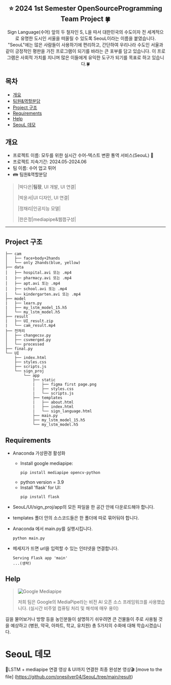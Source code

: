 <div align="center">
<h2> ⭐ 2024 1st Semester OpenSourceProgramming Team Project 🍀</h2>
Sign Language(수어) 앞의 두 철자인 S, L을 따서 대한민국의 수도이자 전 세계적으로 유명한 도시인 서울을 떠올릴 수 있도록 SeouL이라는 이름을 붙였습니다.
"SeouL"에는 많은 사람들이 사용하기에 편리하고, 간단하여 우리나라 수도인 서울과 같이 긍정적인 평판을 가진 프로그램이 되기를 바라는 큰 포부를 담고 있습니다. 이 프로그램은 사회적 가치를 지니며 많은 이들에게 유익한 도구가 되기를 목표로 하고 있습니다.🍀
</div>

## 목차
  - [개요](#개요) 
  - [팀원&역할분담](#팀원&역할분담)
  - [Project 구조](#Project-구조)
  - [Requirements](#Requirements)
  - [Help](#Help)
  - [SeouL 데모](#SeouL-데모)

## 개요
- 프로젝트 이름: 모두를 위한 실시간 수어-텍스트 변환 통역 서비스(SeouL) 🚌
- 프로젝트 지속기간: 2024.05-2024.06
- 팀 이름: 수어 업고 튀어
- 👪 팀원&역할분담
>   |박다은|**팀장**, UI 개발, UI 연결|
>
>  |박윤서|UI 디자인, UI 연결|
>
>  |정채리|인공지능 모델|
>
>  |한은정|mediapipe&웹캠구성|

***

## Project 구조

```
├── cam
│   ├── face+body+2hands
│   └── only 2hands(blue, yellow)
├── data
│   ├── hospital.avi 또는 .mp4
│   ├── pharmacy.avi 또는 .mp4
│   ├── apt.avi 또는 .mp4
│   ├── school.avi 또는 .mp4
│   └── kindergarten.avi 또는 .mp4
├── model
|   ├── learn.py
|   ├── my_lstm_model_15.h5
│   └── my_lstm_model.h5
├── result
|   ├── UI_result.zip
|   └── cam_result.mp4
├── 전처리
│   ├── changecsv.py
│   ├── csvmerged.py
│   └── processed
├── final.py
└── UI
    ├── index.html 
    ├── styles.css
    ├── scripts.js
    └── sign_proj
        └── app
            ├── static
            |   ├── figma first page.png
            |   ├── styles.css
            |   └── scripts.js
            ├── templates
            |   ├── about.html
            |   ├── index.html
            |   └── sign_language.html
            ├── main.py
            ├── my_lstm_model_15.h5
            └── my_lstm_model.h5
```

## Requirements
* Anaconda 가상환경 활성화
  * Install google mediapipe:
    ```shell
    pip install mediapipe opencv-python
    ```
  * python version = 3.9
  * Install 'flask' for UI:
    ```shell
    pip install flask
    ```

* SeouL/UI/sign_proj/app의 모든 파일을 한 공간 안에 다운로드해야 합니다.
* templates 폴더 안의 소스코드들은 한 폴더에 따로 묶어둬야 합니다.

* Anaconda 에서 main.py를 실행시킵니다.
    ```shell
    python main.py
    ```

* 메세지가 뜨면 url을 입력할 수 있는 인터넷을 연결합니다.
    ```shell
    Serving Flask app 'main'
    ...(생략)
    ```

## Help

>![Google Mediapipe](https://github.com/onesilver04/SeouL/assets/141193305/bb47481d-3ddf-43c0-905b-2a710dcf3e23)
>
>저희 팀은 Google의 MediaPipe라는 비전 AI 오픈 소스 프레임워크를 사용했습니다.
(실시간 비주얼 컴퓨팅 처리 및 해석에 매우 용이)

길을 물어보거나 방향 등을 농인분들이 설명하기 쉬우려면 큰 건물들이 주로 사용될 것을 예상하고
(병원, 약국, 아파트, 학교, 유치원) 총 5가지의 수화에 대해 학습시켰습니다.

# SeouL 데모

💽LSTM + mediapipe 연결 영상 & UI까지 연결한 최종 완성본 영상🎬
[move to the file] (https://github.com/onesilver04/SeouL/tree/main/result)
